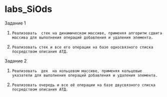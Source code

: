 # labs_SiOds

Задание 1

1.     Реализовать  стек на динамическом массиве, применяя алгоритм сдвига массива для выполнения операций добавления и удаления элемента.

2.     Реализовать стек и все его операции на базе односвязного списка посредством описания АТД.

Задание 2
1.     Реализовать  дек  на кольцевом массиве, применяя кольцевые указатели для выполнения операций добавления и удаления элемента.

2.     Реализовать очередь и все её операции на базе двусвязного списка посредством описания АТД.
